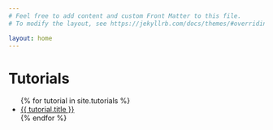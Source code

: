 ```yaml
---
# Feel free to add content and custom Front Matter to this file.
# To modify the layout, see https://jekyllrb.com/docs/themes/#overriding-theme-defaults

layout: home
---
```

# Tutorials
<ul>
{% for tutorial in site.tutorials %}
    <li><a href="{{ tutorial.url }}">{{ tutorial.title }}</a></li>
{% endfor %}
</ul>
